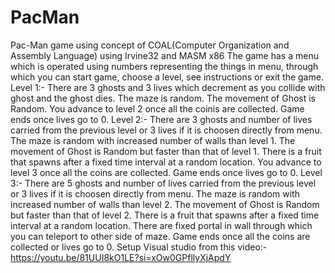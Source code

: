 # PacMan
Pac-Man game using concept of COAL(Computer Organization and Assembly Language) using Irvine32 and MASM x86
The game has a menu which is operated using numbers representing the things in menu, through which you can start game, choose a level, see instructions or exit the game.
Level 1:-
There are 3 ghosts and 3 lives which decrement as you collide with ghost and the ghost dies.
The maze is random.
The movement of Ghost is Random.
You advance to level 2 once all the coinis are collected.
Game ends once lives go to 0.
Level 2:-
There are 3 ghosts and number of lives carried from the previous level or 3 lives if it is choosen directly from menu.
The maze is random with increased number of walls than level 1.
The movement of Ghost is Random but faster than that of level 1.
There is a fruit that spawns after a fixed time interval at a random location.
You advance to level 3 once all the coins are collected.
Game ends once lives go to 0.
Level 3:-
There are 5 ghosts and number of lives carried from the previous level or 3 lives if it is choosen directly from menu.
The maze is random with increased number of walls than level 2.
The movement of Ghost is Random but faster than that of level 2.
There is a fruit that spawns after a fixed time interval at a random location.
There are fixed portal in wall through which you can teleport to other side of maze.
Game ends once all the coins are collected or lives go to 0.
Setup Visual studio from this video:-
https://youtu.be/81UUI8kO1LE?si=xOw0GPfllyXjApdY
